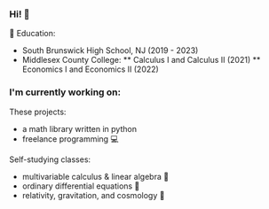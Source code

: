 ### Hi! 👋

🏫 Education: 
* South Brunswick High School, NJ (2019 - 2023)
* Middlesex County College: 
  ** Calculus I and Calculus II (2021)
  ** Economics I and Economics II (2022)

### I'm currently working on:

These projects:
* a math library written in python
* freelance programming 💻

Self-studying classes:
* multivariable calculus & linear algebra 🧮 
* ordinary differential equations 🎢
* relativity, gravitation, and cosmology 🔭


